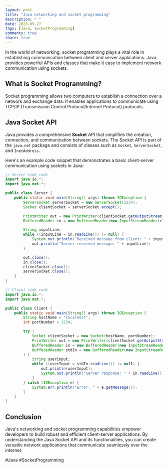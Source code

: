 ```yaml
---
layout: post
title: "Java networking and socket programming"
description: " "
date: 2023-09-27
tags: [Java, SocketProgramming]
comments: true
share: true
---
```


In the world of networking, socket programming plays a vital role in establishing communication between client and server applications. Java provides powerful APIs and classes that make it easy to implement network communication using sockets.

## What is Socket Programming?
Socket programming allows two computers to establish a connection over a network and exchange data. It enables applications to communicate using TCP/IP (Transmission Control Protocol/Internet Protocol) protocols.

## Java Socket API
Java provides a comprehensive **Socket** API that simplifies the creation, connection, and communication between sockets. The Socket API is part of the `java.net` package and consists of classes such as `Socket`, `ServerSocket`, and `InetAddress`.

Here's an example code snippet that demonstrates a basic client-server communication using sockets in Java:

```java
// Server side code
import java.io.*;
import java.net.*;

public class Server {
    public static void main(String[] args) throws IOException {
        ServerSocket serverSocket = new ServerSocket(1234);
        Socket clientSocket = serverSocket.accept();

        PrintWriter out = new PrintWriter(clientSocket.getOutputStream(), true);
        BufferedReader in = new BufferedReader(new InputStreamReader(clientSocket.getInputStream()));

        String inputLine;
        while ((inputLine = in.readLine()) != null) {
            System.out.println("Received message from client: " + inputLine);
            out.println("Server received message: " + inputLine);
        }

        out.close();
        in.close();
        clientSocket.close();
        serverSocket.close();
    }
}
```

```java
// Client side code
import java.io.*;
import java.net.*;

public class Client {
    public static void main(String[] args) throws IOException {
        String hostName = "localhost";
        int portNumber = 1234;

        try (
            Socket clientSocket = new Socket(hostName, portNumber);
            PrintWriter out = new PrintWriter(clientSocket.getOutputStream(), true);
            BufferedReader in = new BufferedReader(new InputStreamReader(clientSocket.getInputStream()));
            BufferedReader stdIn = new BufferedReader(new InputStreamReader(System.in))
        ) {
            String userInput;
            while ((userInput = stdIn.readLine()) != null) {
                out.println(userInput);
                System.out.println("Server response: " + in.readLine());
            }
        } catch (IOException e) {
            System.err.println("Error: " + e.getMessage());
        }
    }
}
```

## Conclusion
Java's networking and socket programming capabilities empower developers to build robust and efficient client-server applications. By understanding the Java Socket API and its functionalities, you can create versatile network applications that communicate seamlessly over the internet.

#Java #SocketProgramming